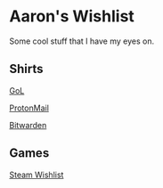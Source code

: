 # Aaron's Wishlist

Some cool stuff that I have my eyes on.

## Shirts

[GoL](https://gamingonlinux.myspreadshop.co.uk/gol+logo-A618a676f289e67627e1a923e?productType=812&sellable=4wa5lGeqaYFga5wQvE08-812-7&appearance=39)

[ProtonMail](https://shop.protonmail.com/products/encrypted-man-t-shirt-by-protonmail)

[Bitwarden](https://bitwarden-shop.myshopify.com/products/navy-shield-tee)

## Games

[Steam Wishlist](https://store.steampowered.com/wishlist/profiles/76561198046805542/#sort=order)
